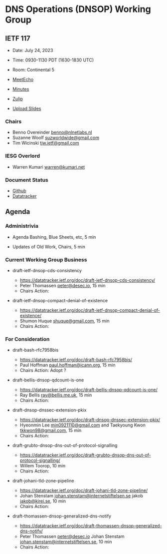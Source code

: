# DNS Operations (DNSOP) Working Group

## IETF 117

* Date: July 24, 2023
* Time: 0930-1130 PDT (1630-1830 UTC)
* Room: Continental 5

* [MeetEcho](https://meetings.conf.meetecho.com/ietf117/?group=dnsop&short=&item=1)
* [Minutes](https://notes.ietf.org/notes-ietf-117-dnsop)
* [Zulip](https://zulip.ietf.org/#narrow/stream/dnsop)
* [Upload Slides](https://datatracker.ietf.org/meeting/117/session/dnsop)

### Chairs

* Benno Overeinder [benno@nlnetlabs.nl](benno@nlnetlabs.nl)
* Suzanne Woolf [suzworldwide@gmail.com](suzworldwide@gmail.com)
* Tim Wicinski [tjw.ietf@gmail.com](tjw.ietf@gmail.com)

### IESG Overlord

* Warren Kumari [warren@kumari.net](warren@kumari.net)

### Document Status

* [Github](https://github.com/ietf-wg-dnsop/wg-materials/blob/main/dnsop-document-status.md)
* [Datatracker](https://datatracker.ietf.org/wg/dnsop/documents/)

## Agenda

### Administrivia

* Agenda Bashing, Blue Sheets, etc,  5 min

* Updates of Old Work, Chairs, 5 min


### Current Working Group Business

*   draft-ietf-dnsop-cds-consistency
    - https://datatracker.ietf.org/doc/draft-ietf-dnsop-cds-consistency/
    - Peter Thomassen <peter@desec.io>, 15 min
    - Chairs Action:

*   draft-ietf-dnsop-compact-denial-of-existence
    - https://datatracker.ietf.org/doc/draft-ietf-dnsop-compact-denial-of-existence/
    - Shumon Huque <shuque@gmail.com>, 15 min
    - Chairs Action:


### For Consideration

*   draft-bash-rfc7958bis
    - https://datatracker.ietf.org/doc/draft-bash-rfc7958bis/
    - Paul Hoffman <paul.hoffman@icann.org>, 15 min
    - Chairs Action: Adopt ?

*   draft-bellis-dnsop-qdcount-is-one
    - https://datatracker.ietf.org/doc/draft-bellis-dnsop-qdcount-is-one/
    - Ray Bellis <ray@bellis.me.uk>, 15 min
    - Chairs Action:

*   draft-dnsop-dnssec-extension-pkix
    - https://datatracker.ietf.org/doc/draft-dnsop-dnssec-extension-pkix/
    - Hyeonmin Lee <min0921110@gmail.com> and Taekyoung Kwon <tkkwon98@gmail.com>, 15 min
    - Chairs Action:

*   draft-grubto-dnsop-dns-out-of-protocol-signalling
    - https://datatracker.ietf.org/doc/draft-grubto-dnsop-dns-out-of-protocol-signalling/
    - Willem Toorop, 10 min
    - Chairs Action:

*   draft-johani-tld-zone-pipeline
    - https://datatracker.ietf.org/doc/draft-johani-tld-zone-pipeline/
    - Johan Stenstam <johan.stenstam@internetstiftelsen.se> jakob <jakob@kirei.se>, 10 min
    - Chairs Action:

*   draft-thomassen-dnsop-generalized-dns-notify
    - https://datatracker.ietf.org/doc/draft-thomassen-dnsop-generalized-dns-notify/
    - Peter Thomassen <peter@desec.io> Johan Stenstam <johan.stenstam@internetstiftelsen.se>, 10 min
    - Chairs Action:
